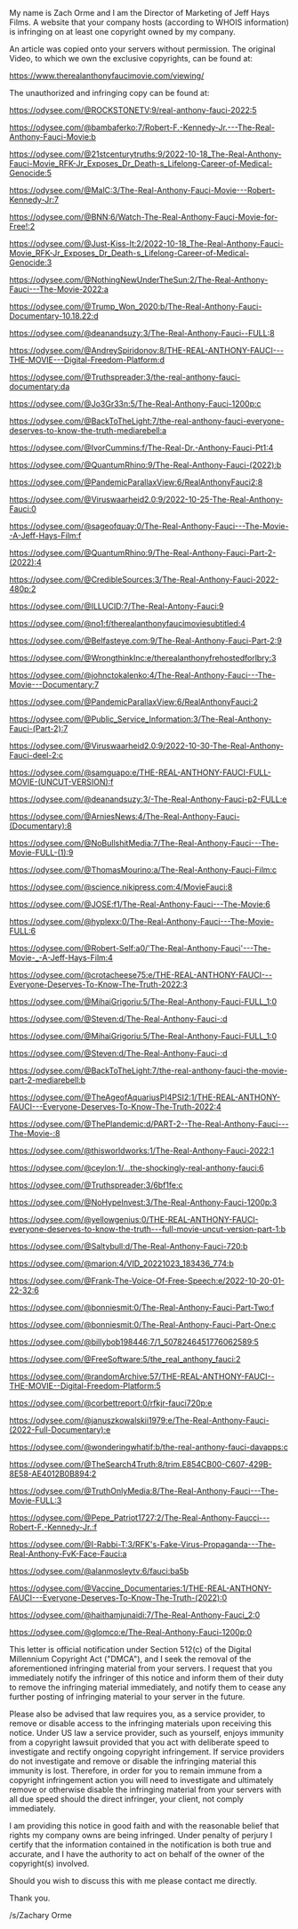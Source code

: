 My name is Zach Orme and I am the Director of Marketing of Jeff Hays Films. A website that your company hosts (according to WHOIS information) is infringing on at least one copyright owned by my company.

An article was copied onto your servers without permission. The original Video, to which we own the exclusive copyrights, can be found at:

https://www.therealanthonyfaucimovie.com/viewing/

The unauthorized and infringing copy can be found at:

https://odysee.com/@ROCKSTONETV:9/real-anthony-fauci-2022:5

https://odysee.com/@bambaferko:7/Robert-F.-Kennedy-Jr.---The-Real-Anthony-Fauci-Movie:b

https://odysee.com/@21stcenturytruths:9/2022-10-18_The-Real-Anthony-Fauci-Movie_RFK-Jr_Exposes_Dr_Death-s_Lifelong-Career-of-Medical-Genocide:5

https://odysee.com/@MalC:3/The-Real-Anthony-Fauci-Movie---Robert-Kennedy-Jr:7

https://odysee.com/@BNN:6/Watch-The-Real-Anthony-Fauci-Movie-for-Free!:2

https://odysee.com/@Just-Kiss-It:2/2022-10-18_The-Real-Anthony-Fauci-Movie_RFK-Jr_Exposes_Dr_Death-s_Lifelong-Career-of-Medical-Genocide:3

https://odysee.com/@NothingNewUnderTheSun:2/The-Real-Anthony-Fauci---The-Movie-2022:a

https://odysee.com/@Trump_Won_2020:b/The-Real-Anthony-Fauci-Documentary-10.18.22:d

https://odysee.com/@deanandsuzy:3/The-Real-Anthony-Fauci--FULL:8

https://odysee.com/@AndreySpiridonov:8/THE-REAL-ANTHONY-FAUCI---THE-MOVIE---Digital-Freedom-Platform:d

https://odysee.com/@Truthspreader:3/the-real-anthony-fauci-documentary:da

https://odysee.com/@Jo3Gr33n:5/The-Real-Anthony-Fauci-1200p:c

https://odysee.com/@BackToTheLight:7/the-real-anthony-fauci-everyone-deserves-to-know-the-truth-mediarebell:a

https://odysee.com/@IvorCummins:f/The-Real-Dr.-Anthony-Fauci-Pt1:4

https://odysee.com/@QuantumRhino:9/The-Real-Anthony-Fauci-(2022):b

https://odysee.com/@PandemicParallaxView:6/RealAnthonyFauci2:8

https://odysee.com/@Viruswaarheid2.0:9/2022-10-25-The-Real-Anthony-Fauci:0

https://odysee.com/@sageofquay:0/The-Real-Anthony-Fauci---The-Movie--A-Jeff-Hays-Film:f

https://odysee.com/@QuantumRhino:9/The-Real-Anthony-Fauci-Part-2-(2022):4

https://odysee.com/@CredibleSources:3/The-Real-Anthony-Fauci-2022-480p:2

https://odysee.com/@ILLUCID:7/The-Real-Antony-Fauci:9

https://odysee.com/@no1:f/therealanthonyfaucimoviesubtitled:4

https://odysee.com/@Belfasteye.com:9/The-Real-Anthony-Fauci-Part-2:9

https://odysee.com/@WrongthinkInc:e/therealanthonyfrehostedforlbry:3

https://odysee.com/@johnctokalenko:4/The-Real-Anthony-Fauci---The-Movie---Documentary:7

https://odysee.com/@PandemicParallaxView:6/RealAnthonyFauci:2

https://odysee.com/@Public_Service_Information:3/The-Real-Anthony-Fauci-(Part-2):7

https://odysee.com/@Viruswaarheid2.0:9/2022-10-30-The-Real-Anthony-Fauci-deel-2:c

https://odysee.com/@samguapo:e/THE-REAL-ANTHONY-FAUCI-FULL-MOVIE-(UNCUT-VERSION):f

https://odysee.com/@deanandsuzy:3/-The-Real-Anthony-Fauci-p2-FULL:e

https://odysee.com/@ArniesNews:4/The-Real-Anthony-Fauci-(Documentary):8

https://odysee.com/@NoBullshitMedia:7/The-Real-Anthony-Fauci---The-Movie-FULL-(1):9

https://odysee.com/@ThomasMourino:a/The-Real-Anthony-Fauci-Film:c

https://odysee.com/@science.nikipress.com:4/MovieFauci:8

https://odysee.com/@JOSE:f1/The-Real-Anthony-Fauci---The-Movie:6

https://odysee.com/@hyplexx:0/The-Real-Anthony-Fauci---The-Movie-FULL:6

https://odysee.com/@Robert-Self:a0/'The-Real-Anthony-Fauci'---The-Movie-_-A-Jeff-Hays-Film:4

https://odysee.com/@crotacheese75:e/THE-REAL-ANTHONY-FAUCI---Everyone-Deserves-To-Know-The-Truth-2022:3

https://odysee.com/@MihaiGrigoriu:5/The-Real-Anthony-Fauci-FULL_1:0

https://odysee.com/@Steven:d/The-Real-Anthony-Fauci-:d

https://odysee.com/@MihaiGrigoriu:5/The-Real-Anthony-Fauci-FULL_1:0

https://odysee.com/@Steven:d/The-Real-Anthony-Fauci-:d

https://odysee.com/@BackToTheLight:7/the-real-anthony-fauci-the-movie-part-2-mediarebell:b

https://odysee.com/@TheAgeofAquariusPI4PSI2:1/THE-REAL-ANTHONY-FAUCI---Everyone-Deserves-To-Know-The-Truth-2022:4

https://odysee.com/@ThePlandemic:d/PART-2--The-Real-Anthony-Fauci---The-Movie-:8

https://odysee.com/@thisworldworks:1/The-Real-Anthony-Fauci-2022:1

https://odysee.com/@ceylon:1/...the-shockingly-real-anthony-fauci:6

https://odysee.com/@Truthspreader:3/6bf1fe:c

https://odysee.com/@NoHypeInvest:3/The-Real-Anthony-Fauci-1200p:3

https://odysee.com/@yellowgenius:0/THE-REAL-ANTHONY-FAUCI-everyone-deserves-to-know-the-truth---full-movie-uncut-version-part-1:b

https://odysee.com/@Saltybull:d/The-Real-Anthony-Fauci-720:b

https://odysee.com/@marion:4/VID_20221023_183436_774:b

https://odysee.com/@Frank-The-Voice-Of-Free-Speech:e/2022-10-20-01-22-32:6

https://odysee.com/@bonniesmit:0/The-Real-Anthony-Fauci-Part-Two:f

https://odysee.com/@bonniesmit:0/The-Real-Anthony-Fauci-Part-One:c

https://odysee.com/@billybob198446:7/1_5078246451776062589:5

https://odysee.com/@FreeSoftware:5/the_real_anthony_fauci:2

https://odysee.com/@randomArchive:57/THE-REAL-ANTHONY-FAUCI--THE-MOVIE--Digital-Freedom-Platform:5

https://odysee.com/@corbettreport:0/rfkjr-fauci720p:e

https://odysee.com/@januszkowalskii1979:e/The-Real-Anthony-Fauci-(2022-Full-Documentary):e

https://odysee.com/@wonderingwhatif:b/the-real-anthony-fauci-davapps:c

https://odysee.com/@TheSearch4Truth:8/trim.E854CB00-C607-429B-8E58-AE4012B0B894:2

https://odysee.com/@TruthOnlyMedia:8/The-Real-Anthony-Fauci---The-Movie-FULL:3

https://odysee.com/@Pepe_Patriot1727:2/The-Real-Anthony-Faucci---Robert-F.-Kennedy-Jr.:f

https://odysee.com/@I-Rabbi-T:3/RFK's-Fake-Virus-Propaganda---The-Real-Anthony-FvK-Face-Fauci:a

https://odysee.com/@alanmosleytv:6/fauci:ba5b

https://odysee.com/@Vaccine_Documentaries:1/THE-REAL-ANTHONY-FAUCI---Everyone-Deserves-To-Know-The-Truth-(2022):0

https://odysee.com/@haithamjunaidi:7/The-Real-Anthony-Fauci_2:0

https://odysee.com/@glomco:e/The-Real-Anthony-Fauci-1200p:0

This letter is official notification under Section 512(c) of the Digital Millennium Copyright Act ("DMCA"), and I seek the removal of the aforementioned infringing material from your servers. I request that you immediately notify the infringer of this notice and inform them of their duty to remove the infringing material immediately, and notify them to cease any further posting of infringing material to your server in the future.

Please also be advised that law requires you, as a service provider, to remove or disable access to the infringing materials upon receiving this notice. Under US law a service provider, such as yourself, enjoys immunity from a copyright lawsuit provided that you act with deliberate speed to investigate and rectify ongoing copyright infringement. If service providers do not investigate and remove or disable the infringing material this immunity is lost. Therefore, in order for you to remain immune from a copyright infringement action you will need to investigate and ultimately remove or otherwise disable the infringing material from your servers with all due speed should the direct infringer, your client, not comply immediately.

I am providing this notice in good faith and with the reasonable belief that rights my company owns are being infringed. Under penalty of perjury I certify that the information contained in the notification is both true and accurate, and I have the authority to act on behalf of the owner of the copyright(s) involved.

Should you wish to discuss this with me please contact me directly.

Thank you.

/s/Zachary Orme
